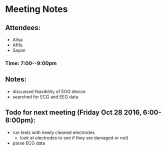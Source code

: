 # Meeting Notes

## Attendees:
* Alisa
* Afifa
* Sayan

### Time: 7:00--9:00pm

## Notes:
- discussed feasibility of EOG device
- searched for ECG and EEG data

## Todo for next meeting (Friday Oct 28 2016, 6:00-8:00pm):
- run tests with newly cleaned electrodes
  - look at electrodes to see if they are damaged or not)
- parse ECG data
